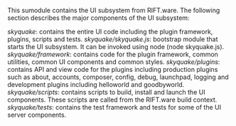 This sumodule contains the UI subsystem from RIFT.ware. The following
section describes the major components of the UI subsystem:

*skyquake*: contains the entire UI code including the plugin framework, plugins, scripts and tests.
*skyquake/skyquake.js*: bootstrap module that starts the UI subsystem. It can be invoked using node (node skyquake.js).
*skyquake/framework*: contains code for the plugin framework, common utilities, common UI components and common styles.
*skyquake/plugins*: contains API and view code for the plugins including production plugins such as about, accounts, composer, config, debug, launchpad, logging and development plugins including helloworld and goodbyworld.
*skyquake/scripts*: contains scripts to build, install and launch the UI components. These scripts are called from the RIFT.ware build context.
*skyquake/tests*: contains the test framework and tests for some of the UI server components.
